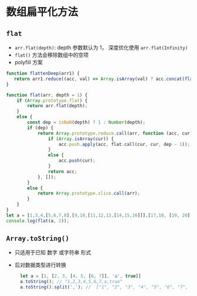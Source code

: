 # 数组扁平化方法

## `flat`

+ `arr.flat(depth)`: depth 参数默认为 1， 深度优化使用 `arr.flat(Infinity)`
+ `flat()` 方法会移除数组中的空项
+ polyfill 方案

```js
function flattenDeep(arr1) {
   return arr1.reduce((acc, val) => Array.isArray(val) ? acc.concat(flattenDeep(val)) : acc.concat(val), []);
}

```

```js
function flat(arr, depth = 1) {
    if (Array.prototype.flat) {
        return arr.flat(depth);
    }
    else {
        const dep = isNaN(depth) ? 1 : Number(depth);
        if (dep) {
            return Array.prototype.reduce.call(arr, function (acc, cur) {
                if (Array.isArray(cur)) {
                    acc.push.apply(acc, flat.call(cur, cur, dep - 1));
                }
                else {
                    acc.push(cur);
                }
                return acc;
            }, []);
        }
        else {
            return Array.prototype.slice.call(arr);
        }
    }
}
let a = [1,3,4,[5,6,7,8],[9,10,[11,12,13,[14,15,16]]],[17,18, [19, 20]], 21];
console.log(flat(a, 2));
```

## `Array.toString()`

+ 只适用于已知 数字 或字符串 形式
+ 后对数据类型进行转换

  ```js
    let a = [1, [2, 3, [4, 5, [6, 7]], 'a', true]]
    a.toString(); // "1,2,3,4,5,6,7,a,true"
    a.toString().split(','); //  ["1", "2", "3", "4", "5", "6", "7", "a", "true"]
  ```
